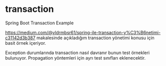 # transaction
Spring Boot Transaction Example

https://medium.com/@yldrmbsr61/spring-ile-transaction-y%C3%B6netimi-c31142d3b387 makalesinde açıkladığım transaction yönetimi konusu için basit örnek içeriyor.

Exception durumlarında transaction nasıl davranır bunun test örnekleri bulunuyor. 
Propagation yöntemleri için ayrı test sınıfları eklenecektir. 
